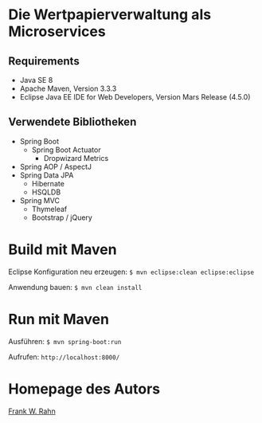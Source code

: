 # Die Wertpapierverwaltung als Microservices

## Requirements
* Java SE 8
* Apache Maven, Version 3.3.3
* Eclipse Java EE IDE for Web Developers, Version Mars Release (4.5.0)

## Verwendete Bibliotheken
* Spring Boot
  * Spring Boot Actuator
    * Dropwizard Metrics
* Spring AOP / AspectJ
* Spring Data JPA
  * Hibernate
  * HSQLDB
* Spring MVC
  * Thymeleaf
  * Bootstrap / jQuery

# Build mit Maven
Eclipse Konfiguration neu erzeugen: `$ mvn eclipse:clean eclipse:eclipse`

Anwendung bauen: `$ mvn clean install`

# Run mit Maven
Ausführen: `$ mvn spring-boot:run`

Aufrufen: `http://localhost:8000/`

# Homepage des Autors
[Frank W. Rahn](http://www.frank-rahn.de/?utm_source=github&utm_medium=readme&utm_campaign=microservices&utm_content=top)